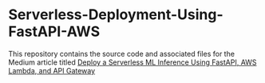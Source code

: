 # Serverless-Deployment-Using-FastAPI-AWS 

This repository contains the source code and associated files for the Medium article titled [Deploy a Serverless ML Inference Using FastAPI, AWS Lambda, and API Gateway](https://aws.plainenglish.io/deploy-a-serverless-ml-inference-using-fastapi-aws-lambda-and-api-gateway-32b0b9a40236)
